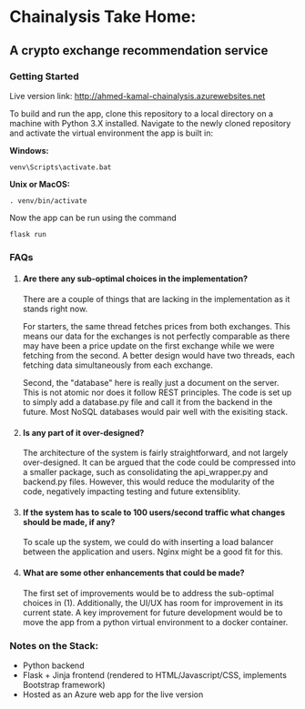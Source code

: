 # Chainalysis Take Home:
## A crypto exchange recommendation service

### Getting Started

Live version link: http://ahmed-kamal-chainalysis.azurewebsites.net

To build and run the app, clone this repository to a local directory on a machine with Python 3.X installed. Navigate to the newly cloned repository and activate the virtual environment the app is built in:


**Windows:**
```
venv\Scripts\activate.bat
```


**Unix or MacOS:**
```
. venv/bin/activate
```


Now the app can be run using the command
```
flask run
```

### FAQs

1. #### Are there any sub-optimal choices in the implementation?
    
    There are a couple of things that are lacking in the implementation as it stands right now.

    For starters, the same thread fetches prices from both exchanges. This means our data for the exchanges is not perfectly comparable as there may have been a price update on the first exchange while we were fetching from the second. A better design would have two threads, each fetching data simultaneously from each exchange.

    Second, the "database" here is really just a document on the server. This is not atomic nor does it follow REST principles. The code is set up to simply add a database.py file and call it from the backend in the future. Most NoSQL databases would pair well with the exisiting stack.

2. #### Is any part of it over-designed?
    
    The architecture of the system is fairly straightforward, and not largely over-designed. It can be argued that the code could be compressed into a smaller package, such as consolidating the api_wrapper.py and backend.py files. However, this would reduce the modularity of the code, negatively impacting testing and future extensiblity.

3. #### If the system has to scale to 100 users/second traffic what changes should be made, if any?
    
    To scale up the system, we could do with inserting a load balancer between the application and users. Nginx might be a good fit for this.
    

4. #### What are some other enhancements that could be made?

    The first set of improvements would be to address the sub-optimal choices in (1). Additionally, the UI/UX has room for improvement in its current state.
    A key improvement for future development would be to move the app from a python virtual environment to a docker container.

### Notes on the Stack:

- Python backend
- Flask + Jinja frontend (rendered to HTML/Javascript/CSS, implements Bootstrap framework)
- Hosted as an Azure web app for the live version
